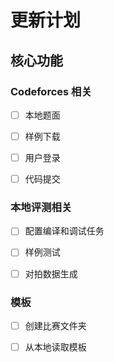 # 更新计划

## 核心功能

### Codeforces 相关

- [ ] 本地题面

- [ ] 样例下载

- [ ] 用户登录

- [ ] 代码提交

### 本地评测相关

- [ ] 配置编译和调试任务

- [ ] 样例测试

- [ ] 对拍数据生成

### 模板

- [ ] 创建比赛文件夹

- [ ] 从本地读取模板
